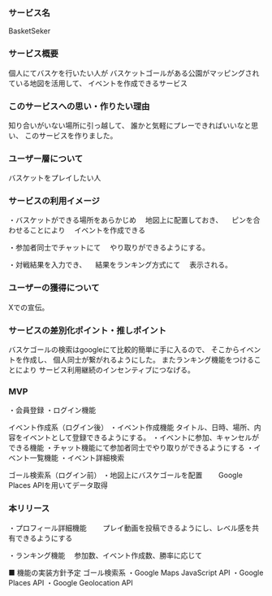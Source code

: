 ### サービス名
BasketSeker

### サービス概要
個人にてバスケを行いたい人が
バスケットゴールがある公園がマッピングされている地図を活用して、
イベントを作成できるサービス

### このサービスへの思い・作りたい理由

知り合いがいない場所に引っ越して、
誰かと気軽にプレーできればいいなと思い、
このサービスを作りました。

### ユーザー層について
バスケットをプレイしたい人

### サービスの利用イメージ

・バスケットができる場所をあらかじめ
　地図上に配置しておき、
　ピンを合わせることにより
　イベントを作成できる

・参加者同士でチャットにて
　やり取りができるようにする。

・対戦結果を入力でき、
　結果をランキング方式にて
　表示される。


### ユーザーの獲得について
Xでの宣伝。

### サービスの差別化ポイント・推しポイント

バスケゴールの検索はgoogleにて比較的簡単に手に入るので、
そこからイベントを作成し、
個人同士が繋がれるようにした。
またランキング機能をつけることにより
サービス利用継続のインセンティブにつなげる。

### MVP
・会員登録
・ログイン機能

イベント作成系（ログイン後）
・イベント作成機能
   タイトル、日時、場所、内容をイベントとして登録できるようにする。
・イベントに参加、キャンセルができる機能
・チャット機能にて参加者同士でやり取りができるようにする
・イベント一覧機能
・イベント詳細検索

ゴール検索系（ログイン前）
・地図上にバスケゴールを配置
　　Google Places APIを用いてデータ取得


### 本リリース
・プロフィール詳細機能
　　プレイ動画を投稿できるようにし、レベル感を共有できるようにする

・ランキング機能
  　参加数、イベント作成数、勝率に応じて

■ 機能の実装方針予定
ゴール検索系
・Google Maps JavaScript API
・Google Places API
・Google Geolocation API